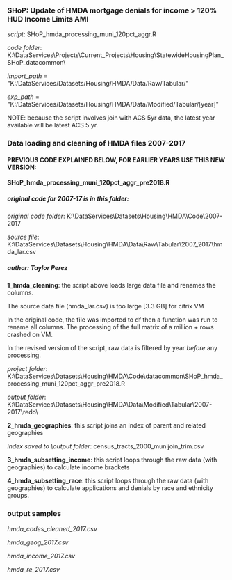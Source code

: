 ### SHoP: Update of HMDA mortgage denials for income > 120% HUD Income Limits AMI 

*script*: SHoP_hmda_processing_muni_120pct_aggr.R

*code folder*: K:\DataServices\Projects\Current_Projects\Housing\StatewideHousingPlan_SHoP_datacommon\

*import_path* = "K:/DataServices/Datasets/Housing/HMDA/Data/Raw/Tabular/"

*exp_path* = "K:/DataServices/Datasets/Housing/HMDA/Data/Modified/Tabular/[year]"

NOTE: because the script involves join with ACS 5yr data, the latest year available will be latest ACS 5 yr.


### Data loading and cleaning of HMDA files 2007-2017


#### PREVIOUS CODE EXPLAINED BELOW, FOR EARLIER YEARS USE THIS NEW VERSION:

 __SHoP_hmda_processing_muni_120pct_aggr_pre2018.R__ 


##### original code for 2007-17 is in this folder: 

*original code folder*: K:\DataServices\Datasets\Housing\HMDA\Code\2007-2017

*source file*: K:\DataServices\Datasets\Housing\HMDA\Data\Raw\Tabular\2007_2017\hmda_lar.csv

##### author:  Taylor Perez


__1_hmda_cleaning__:  the script above loads large data file and renames the columns.

The source data file (hmda_lar.csv) is too large [3.3 GB] for citrix VM

In the original code, the file was imported to df then a function was run to rename all columns. The  processing of the full matrix of a million + rows crashed on VM.

In the revised version of the script, raw data is filtered by year *before* any processing.

*project folder*: K:\DataServices\Datasets\Housing\HMDA\Code\datacommon\SHoP_hmda_processing_muni_120pct_aggr_pre2018.R

*output folder*: K:\DataServices\Datasets\Housing\HMDA\Data\Modified\Tabular\2007-2017\redo\

__2_hmda_geographies__:  this script joins an index of parent and related geographies

*index saved to \output folder*:  census_tracts_2000_munijoin_trim.csv


__3_hmda_subsetting_income__:  this script loops through the raw data (with geographies) to calculate income brackets


__4_hmda_subsetting_race__:  this script loops through the raw data (with geographies) to calculate applications and denials by race and ethnicity groups.


### output samples

*hmda_codes_cleaned_2017.csv*

*hmda_geog_2017.csv*

*hmda_income_2017.csv*

*hmda_re_2017.csv*